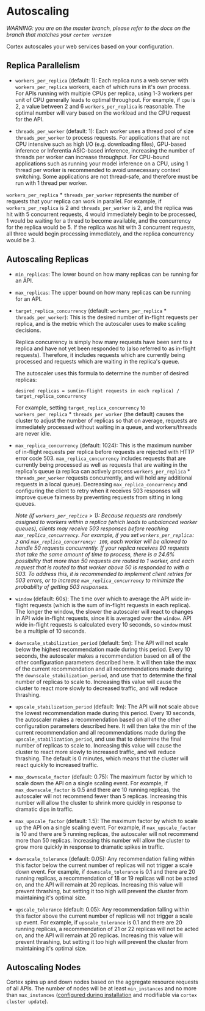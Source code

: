 # Autoscaling

_WARNING: you are on the master branch, please refer to the docs on the branch that matches your `cortex version`_

Cortex autoscales your web services based on your configuration.

## Replica Parallelism

* `workers_per_replica` (default: 1): Each replica runs a web server with `workers_per_replica` workers, each of which runs in it's own process. For APIs running with multiple CPUs per replica, using 1-3 workers per unit of CPU generally leads to optimal throughput. For example, if `cpu` is 2, a value between 2 and 6 `workers_per_replica` is reasonable. The optimal number will vary based on the workload and the CPU request for the API.

* `threads_per_worker` (default: 1): Each worker uses a thread pool of size `threads_per_worker` to process requests. For applications that are not CPU intensive such as high I/O (e.g. downloading files), GPU-based inference or Inferentia ASIC-based inference, increasing the number of threads per worker can increase throughput. For CPU-bound applications such as running your model inference on a CPU, using 1 thread per worker is recommended to avoid unnecessary context switching. Some applications are not thread-safe, and therefore must be run with 1 thread per worker.

`workers_per_replica` * `threads_per_worker` represents the number of requests that your replica can work in parallel. For example, if `workers_per_replica` is 2 and `threads_per_worker` is 2, and the replica was hit with 5 concurrent requests, 4 would immediately begin to be processed, 1 would be waiting for a thread to become available, and the concurrency for the replica would be 5. If the replica was hit with 3 concurrent requests, all three would begin processing immediately, and the replica concurrency would be 3.

## Autoscaling Replicas

* `min_replicas`: The lower bound on how many replicas can be running for an API.

* `max_replicas`: The upper bound on how many replicas can be running for an API.

* `target_replica_concurrency` (default: `workers_per_replica` * `threads_per_worker`): This is the desired number of in-flight requests per replica, and is the metric which the autoscaler uses to make scaling decisions.

  Replica concurrency is simply how many requests have been sent to a replica and have not yet been responded to (also referred to as in-flight requests). Therefore, it includes requests which are currently being processed and requests which are waiting in the replica's queue.

  The autoscaler uses this formula to determine the number of desired replicas:

  `desired replicas = sum(in-flight requests in each replica) / target_replica_concurrency`

  For example, setting `target_replica_concurrency` to `workers_per_replica` * `threads_per_worker` (the default) causes the cluster to adjust the number of replicas so that on average, requests are immediately processed without waiting in a queue, and workers/threads are never idle.

* `max_replica_concurrency` (default: 1024): This is the maximum number of in-flight requests per replica before requests are rejected with HTTP error code 503. `max_replica_concurrency` includes requests that are currently being processed as well as requests that are waiting in the replica's queue (a replica can actively process `workers_per_replica` * `threads_per_worker` requests concurrently, and will hold any additional requests in a local queue). Decreasing `max_replica_concurrency` and configuring the client to retry when it receives 503 responses will improve queue fairness by preventing requests from sitting in long queues.

  *Note (if `workers_per_replica` > 1): Because requests are randomly assigned to workers within a replica (which leads to unbalanced worker queues), clients may receive 503 responses before reaching `max_replica_concurrency`. For example, if you set `workers_per_replica: 2` and `max_replica_concurrency: 100`, each worker will be allowed to handle 50 requests concurrently. If your replica receives 90 requests that take the same amount of time to process, there is a 24.6% possibility that more than 50 requests are routed to 1 worker, and each request that is routed to that worker above 50 is responded to with a 503. To address this, it is recommended to implement client retries for 503 errors, or to increase `max_replica_concurrency` to minimize the probability of getting 503 responses.*

* `window` (default: 60s): The time over which to average the API wide in-flight requests (which is the sum of in-flight requests in each replica). The longer the window, the slower the autoscaler will react to changes in API wide in-flight requests, since it is averaged over the `window`. API wide in-flight requests is calculated every 10 seconds, so `window` must be a multiple of 10 seconds.

* `downscale_stabilization_period` (default: 5m): The API will not scale below the highest recommendation made during this period. Every 10 seconds, the autoscaler makes a recommendation based on all of the other configuration parameters described here. It will then take the max of the current recommendation and all recommendations made during the `downscale_stabilization_period`, and use that to determine the final number of replicas to scale to. Increasing this value will cause the cluster to react more slowly to decreased traffic, and will reduce thrashing.

* `upscale_stabilization_period` (default: 1m): The API will not scale above the lowest recommendation made during this period. Every 10 seconds, the autoscaler makes a recommendation based on all of the other configuration parameters described here. It will then take the min of the current recommendation and all recommendations made during the `upscale_stabilization_period`, and use that to determine the final number of replicas to scale to. Increasing this value will cause the cluster to react more slowly to increased traffic, and will reduce thrashing. The default is 0 minutes, which means that the cluster will react quickly to increased traffic.

* `max_downscale_factor` (default: 0.75): The maximum factor by which to scale down the API on a single scaling event. For example, if `max_downscale_factor` is 0.5 and there are 10 running replicas, the autoscaler will not recommend fewer than 5 replicas. Increasing this number will allow the cluster to shrink more quickly in response to dramatic dips in traffic.

* `max_upscale_factor` (default: 1.5): The maximum factor by which to scale up the API on a single scaling event. For example, if `max_upscale_factor` is 10 and there are 5 running replicas, the autoscaler will not recommend more than 50 replicas. Increasing this number will allow the cluster to grow more quickly in response to dramatic spikes in traffic.

* `downscale_tolerance` (default: 0.05): Any recommendation falling within this factor below the current number of replicas will not trigger a scale down event. For example, if `downscale_tolerance` is 0.1 and there are 20 running replicas, a recommendation of 18 or 19 replicas will not be acted on, and the API will remain at 20 replicas. Increasing this value will prevent thrashing, but setting it too high will prevent the cluster from maintaining it's optimal size.

* `upscale_tolerance` (default: 0.05): Any recommendation falling within this factor above the current number of replicas will not trigger a scale up event. For example, if `upscale_tolerance` is 0.1 and there are 20 running replicas, a recommendation of 21 or 22 replicas will not be acted on, and the API will remain at 20 replicas. Increasing this value will prevent thrashing, but setting it too high will prevent the cluster from maintaining it's optimal size.

## Autoscaling Nodes

Cortex spins up and down nodes based on the aggregate resource requests of all APIs. The number of nodes will be at least `min_instances` and no more than `max_instances` ([configured during installation](../cluster-management/config.md) and modifiable via `cortex cluster update`).
